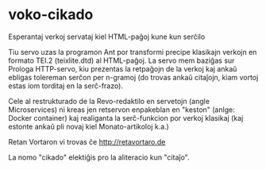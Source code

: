 # voko-cikado
Esperantaj verkoj servataj kiel HTML-paĝoj kune kun serĉilo

Tiu servo uzas la programon Ant por transformi precipe klasikajn verkojn
en formato TEI.2 (teixlite.dtd) al HTML-paĝoj. La servo mem baziĝas sur
Prologa HTTP-servo, kiu prezentas la retpaĝojn de la verkoj kaj ankaŭ 
ebligas tolereman serĉon per n-gramoj (do trovas ankaŭ citaĵojn, kiam
vortoj estas iom torditaj en la serĉ-frazo).

Cele al restrukturado de la Revo-redaktilo en servetojn (angle Microservices)
ni kreas jen retservon enpakeblan en "keston" (anlge: Docker container) kaj
realiganta la serĉ-funkcion por verkoj klasikaj (kaj estonte ankaŭ pli novaj
kiel Monato-artikoloj k.a.)

Retan Vortaron vi trovas ĉe http://retavortaro.de

La nomo "cikado" elektiĝis pro la aliteracio kun "citaĵo".
